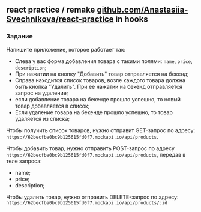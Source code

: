 ## react practice / remake [github.com/Anastasiia-Svechnikova/react-practice](https://github.com/Anastasiia-Svechnikova/react-practice) in hooks

### Задание

Напишите приложение, которое работает так: 
- Слева у вас форма добавления товара с такими полями: `name`, `price`, `description`;
- При нажатии на кнопку "Добавить" товар отправляется на бекенд;
- Справа находится список товаров, возле каждого товара должна быть кнопка "Удалить". При ее нажатии на бекенд отправляется запрос на удаление;
- если добавление товара на бекенде прошло успешно, то новый товар добавляется в список;
- Если удаление товара на бекенде прошло успешно, то товар удаляется из списка;

Чтобы получить список товаров, нужно отправит GET-запрос по адресу: `https://62becfba0bc9b125615fd0f7.mockapi.io/api/products`.

Чтобы добавить товар, нужно отправить POST-запрос по адресу `https://62becfba0bc9b125615fd0f7.mockapi.io/api/products`, передав в теле запроса:
- name;
- price;
- description;

Чтобы удалить товар, нужно отправить DELETE-запрос по адресу: `https://62becfba0bc9b125615fd0f7.mockapi.io/api/products/:id`

